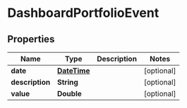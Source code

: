 
# DashboardPortfolioEvent

## Properties
Name | Type | Description | Notes
------------ | ------------- | ------------- | -------------
**date** | [**DateTime**](DateTime.md) |  |  [optional]
**description** | **String** |  |  [optional]
**value** | **Double** |  |  [optional]




